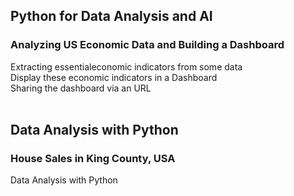 ## Python for Data Analysis and AI <br>
### Analyzing US Economic Data and Building a Dashboard <br>
Extracting essentialeconomic indicators from some data <br>
Display these economic indicators in a Dashboard <br> 
Sharing the dashboard via an URL <br>
<br>
## Data Analysis with Python
### House Sales in King County, USA
Data Analysis with Python
